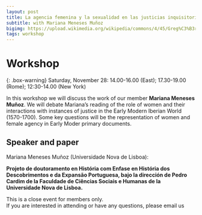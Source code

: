 ```yaml
---
layout: post
title: La agencia femenina y la sexualidad en las justicias inquisitorial y eclesiástica en Lisboa (1570-1700)
subtitle: with Mariana Meneses Muñoz
bigimg: https://upload.wikimedia.org/wikipedia/commons/4/45/Greg%C3%B3rio_Lopes_-_Mart%C3%ADrio_de_S%C3%A3o_Sebasti%C3%A3o.jpg
tags: workshop
---
```


# Workshop

{: .box-warning} Saturday, November 28: 14.00-16.00 (East); 17.30-19.00 (Rome); 12:30-14.00 (New York)

In this workshop we will discuss the work of our member **Mariana Meneses Muñoz**. We will debate Mariana’s reading of the role of women and their interactions with instances of justice in the Early Modern Iberian World (1570-1700).
Some key questions will be the representation of women and female agency in Early Moder primary documents.

## Speaker and paper

Mariana Meneses Muñoz (Universidade Nova de Lisboa):

**Projeto de doutoramento en História com Enfase en História dos Descobrimentos e da Expansão Portuguesa, bajo la dirección de Pedro Cardim de la Faculdade de Ciências Sociais e Humanas de la Universidade Nova de Lisboa.**

This is a close event for members only.  
If you are interested in attending or have any questions, please email us   
